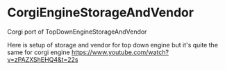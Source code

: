 # CorgiEngineStorageAndVendor
Corgi port of TopDownEngineStorageAndVendor

Here is setup of storage and vendor for top down engine but it's quite the same for corgi engine
https://www.youtube.com/watch?v=zPAZXShEHQ4&t=22s
